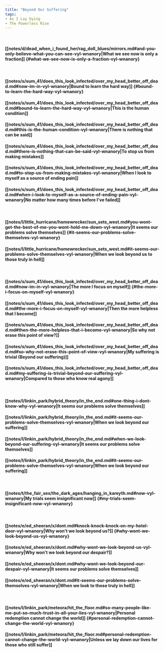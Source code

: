 ```yaml
---
title: "Beyond Our Suffering"
tags:
- As I Lay Dying
- The Powerless Rise
---
```

&nbsp;
#### [[notes/d/dead_when_i_found_her/rag_doll_blues/mirrors.md#and-you-only-believe-what-you-can-see-vyl-wnanory|What we see now is only a fraction]] {#what-we-see-now-is-only-a-fraction-vyl-wnanory}
&nbsp;
#### [[notes/s/sum_41/does_this_look_infected/over_my_head_better_off_dead.md#now-im-in-vyl-wnanory|Bound to learn the hard way]] {#bound-to-learn-the-hard-way-vyl-wnanory}
#### [[notes/s/sum_41/does_this_look_infected/over_my_head_better_off_dead.md#bound-to-learn-the-hard-way-vyl-wnanory|This is the human condition]]
#### [[notes/s/sum_41/does_this_look_infected/over_my_head_better_off_dead.md#this-is-the-human-condition-vyl-wnanory|There is nothing that can be said]]
#### [[notes/s/sum_41/does_this_look_infected/over_my_head_better_off_dead.md#there-is-nothing-that-can-be-said-vyl-wnanory|To stop us from making mistakes]]
#### [[notes/s/sum_41/does_this_look_infected/over_my_head_better_off_dead.md#to-stop-us-from-making-mistakes-vyl-wnanory|When I look to myself as a source of ending pain]]
#### [[notes/s/sum_41/does_this_look_infected/over_my_head_better_off_dead.md#when-i-look-to-myself-as-a-source-of-ending-pain-vyl-wnanory|No matter how many times before I've failed]]
&nbsp;
#### [[notes/l/little_hurricane/homewrecker/sun_sets_west.md#you-wont-get-the-best-of-me-you-wont-hold-me-down-vyl-wnanory|It seems our problems solve themselves]] {#it-seems-our-problems-solve-themselves-vyl-wnanory}
#### [[notes/l/little_hurricane/homewrecker/sun_sets_west.md#it-seems-our-problems-solve-themselves-vyl-wnanory|When we look beyond us to those truly in hell]]
&nbsp;
#### [[notes/s/sum_41/does_this_look_infected/over_my_head_better_off_dead.md#now-im-in-vyl-wnanory|The more I focus on myself]] {#the-more-i-focus-on-myself-vyl-wnanory}
#### [[notes/s/sum_41/does_this_look_infected/over_my_head_better_off_dead.md#the-more-i-focus-on-myself-vyl-wnanory|Then the more helpless that I become]]
#### [[notes/s/sum_41/does_this_look_infected/over_my_head_better_off_dead.md#then-the-more-helpless-that-i-become-vyl-wnanory|So why not erase this point of view?]]
#### [[notes/s/sum_41/does_this_look_infected/over_my_head_better_off_dead.md#so-why-not-erase-this-point-of-view-vyl-wnanory|My suffering is trivial (Beyond our suffering)]]
#### [[notes/s/sum_41/does_this_look_infected/over_my_head_better_off_dead.md#my-suffering-is-trivial-beyond-our-suffering-vyl-wnanory|Compared to those who know real agony]]
&nbsp;
#### [[notes/l/linkin_park/hybrid_theory/in_the_end.md#one-thing-i-dont-know-why-vyl-wnanory|It seems our problems solve themselves]]
#### [[notes/l/linkin_park/hybrid_theory/in_the_end.md#it-seems-our-problems-solve-themselves-vyl-wnanory|When we look beyond our suffering]]
#### [[notes/l/linkin_park/hybrid_theory/in_the_end.md#when-we-look-beyond-our-suffering-vyl-wnanory|It seems our problems solve themselves]]
#### [[notes/l/linkin_park/hybrid_theory/in_the_end.md#it-seems-our-problems-solve-themselves-vyl-wnanory|When we look beyond our suffering]]
&nbsp;
#### [[notes/t/the_fair_sex/the_dark_ages/hanging_in_kareyth.md#now-vyl-wnanory|My trials seem insignificant now]] {#my-trials-seem-insignificant-now-vyl-wnanory}
&nbsp;
#### [[notes/e/ed_sheeran/x/dont.md#knock-knock-knock-on-my-hotel-door-vyl-wnanory|Why won't we look beyond us?]] {#why-wont-we-look-beyond-us-vyl-wnanory}
#### [[notes/e/ed_sheeran/x/dont.md#why-wont-we-look-beyond-us-vyl-wnanory|Why won't we look beyond our despair?]]
#### [[notes/e/ed_sheeran/x/dont.md#why-wont-we-look-beyond-our-despair-vyl-wnanory|It seems our problems solve themselves]]
#### [[notes/e/ed_sheeran/x/dont.md#it-seems-our-problems-solve-themselves-vyl-wnanory|When we look to those truly in hell]]
&nbsp;
#### [[notes/l/linkin_park/meteora/hit_the_floor.md#so-many-people-like-me-put-so-much-trust-in-all-your-lies-vyl-wnanory|Personal redemption cannot change the world]] {#personal-redemption-cannot-change-the-world-vyl-wnanory}
#### [[notes/l/linkin_park/meteora/hit_the_floor.md#personal-redemption-cannot-change-the-world-vyl-wnanory|Unless we lay down our lives for those who still suffer]]
